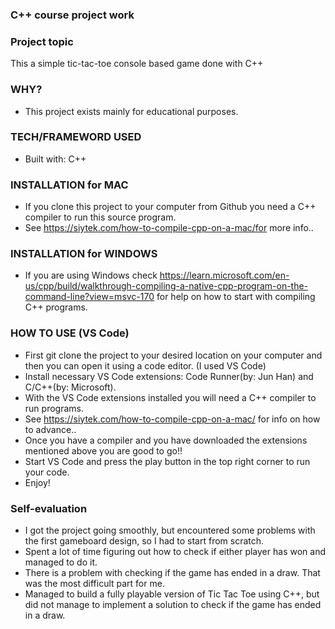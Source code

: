 ### C++ course project work

### Project topic

This a simple tic-tac-toe console based game done with C++

### WHY?

- This project exists mainly for educational purposes.

### TECH/FRAMEWORD USED

- Built with: C++

### INSTALLATION for MAC

- If you clone this project to your computer from Github you need a C++ compiler to run this source program.
- See https://siytek.com/how-to-compile-cpp-on-a-mac/for more info..

### INSTALLATION for WINDOWS

- If you are using Windows check https://learn.microsoft.com/en-us/cpp/build/walkthrough-compiling-a-native-cpp-program-on-the-command-line?view=msvc-170 for help on how to start with compiling C++ programs.

### HOW TO USE (VS Code)

- First git clone the project to your desired location on your computer and then you can open it using a code editor. (I used VS Code)
- Install necessary VS Code extensions: Code Runner(by: Jun Han) and C/C++(by: Microsoft).
- With the VS Code extensions installed you will need a C++ compiler to run programs.
- See https://siytek.com/how-to-compile-cpp-on-a-mac/ for info on how to advance..
- Once you have a compiler and you have downloaded the extensions mentioned above you are good to go!!
- Start VS Code and press the play button in the top right corner to run your code.
- Enjoy!

### Self-evaluation

- I got the project going smoothly, but encountered some problems with the first gameboard design, so I had to start from scratch.
- Spent a lot of time figuring out how to check if either player has won and managed to do it.
- There is a problem with checking if the game has ended in a draw. That was the most difficult part for me.
- Managed to build a fully playable version of Tic Tac Toe using C++, but did not manage to implement a solution to check if the game has ended in a draw.
